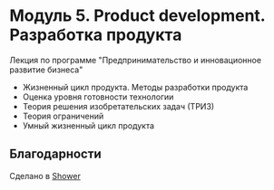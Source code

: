 # Модуль 5. Product development. Разработка продукта

Лекция по программе "Предпринимательство и инновационное развитие бизнеса"

- Жизненный цикл продукта. Методы разработки продукта
- Оценка уровня готовности технологии
- Теория решения изобретательских задач (ТРИЗ)
- Теория ограничений
- Умный жизненный цикл продукта

## Благодарности

Сделано в [Shower](https://github.com/shower/shower)
